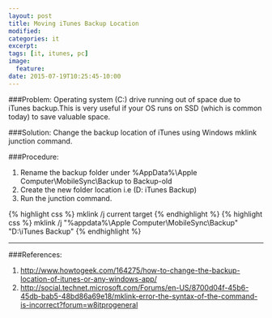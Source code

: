```yaml
---
layout: post
title: Moving iTunes Backup Location
modified:
categories: it
excerpt:
tags: [it, itunes, pc]
image:
  feature:
date: 2015-07-19T10:25:45-10:00
---
```


###Problem: 
Operating system (C:) drive running out of space due to iTunes backup.This is very useful if your OS runs on SSD (which is common today) to save valuable space.

###Solution: 
Change the backup location of iTunes using Windows mklink junction command.

###Procedure:
1. Rename the backup folder under %AppData%\Apple Computer\MobileSync\Backup to Backup-old
2. Create the new folder location i.e (D: iTunes Backup)
3. Run the junction command.

{% highlight css %}
    mklink /j current target
{% endhighlight %}
{% highlight css %}
    mklink /j "%appdata%\Apple Computer\MobileSync\Backup" "D:\iTunes Backup"
{% endhighlight %}

----------

###References:

1. http://www.howtogeek.com/164275/how-to-change-the-backup-location-of-itunes-or-any-windows-app/
2. http://social.technet.microsoft.com/Forums/en-US/8700d04f-45b6-45db-bab5-48bd86a69e18/mklink-error-the-syntax-of-the-command-is-incorrect?forum=w8itprogeneral